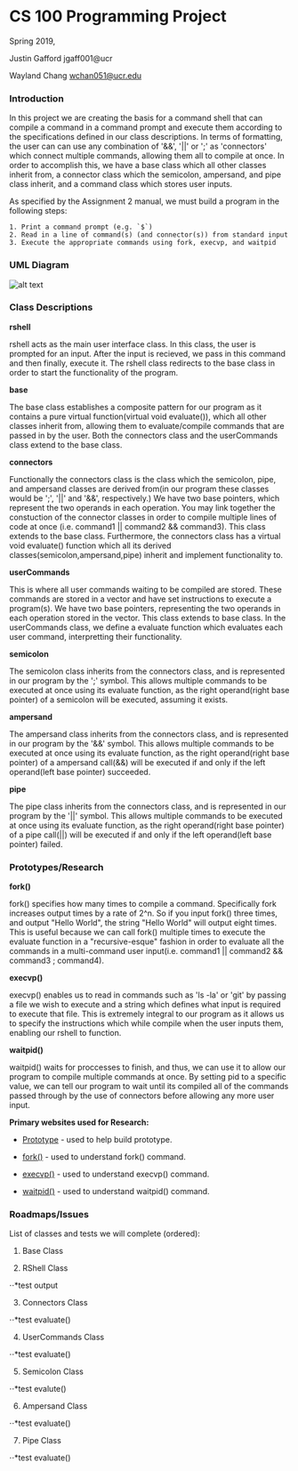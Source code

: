 # CS 100 Programming Project
Spring 2019,

Justin Gafford jgaff001@ucr

Wayland Chang wchan051@ucr.edu

### Introduction
In this project we are creating the basis for a command shell that can compile a command in a command prompt and execute them according to the specifications defined in our class descriptions. In terms of formatting, the user can can use any combination of '&&', '||' or ';' as 'connectors' which connect multiple commands, allowing them all to compile at once. In order to accomplish this, we have a base class which all other classes inherit from, a connector class which the semicolon, ampersand, and pipe class inherit, and a command class which stores user inputs.

As specified by the Assignment 2 manual, we must build a program in the following steps:
```
1. Print a command prompt (e.g. `$`)
2. Read in a line of command(s) (and connector(s)) from standard input
3. Execute the appropriate commands using fork, execvp, and waitpid
```

### UML Diagram

![alt text](https://github.com/cs100/spring-2019-assignment-doesn-t-matter/blob/master/images/DIAGRAM.png)

### Class Descriptions
__rshell__

rshell acts as the main user interface class. In this class, the user is prompted for an input. After the input is recieved, we pass in this command and then finally, execute it. The rshell class redirects to the base class in order to start the functionality of the program.

__base__

The base class establishes a composite pattern for our program as it contains a pure virtual function(virtual void evaluate()), which all other classes inherit from, allowing them to evaluate/compile commands that are passed in by the user. Both the connectors class and the userCommands class extend to the base class.

__connectors__

Functionally the connectors class is the class which the semicolon, pipe, and ampersand classes are derived from(in our program these classes would be ';', '||' and '&&', respectively.) We have two base pointers, which represent the two operands in each operation. You may link together the constuction of the connector classes in order to compile multiple lines of code at once (i.e. command1 || command2 && command3). This class extends to the base class. Furthermore, the connectors class has a virtual void evaluate() function which all its derived classes(semicolon,ampersand,pipe) inherit and implement functionality to.

__userCommands__

This is where all user commands waiting to be compiled are stored. These commands are stored in a vector and have set instructions to execute a program(s). We have two base pointers, representing the two operands in each operation stored in the vector. This class extends to base class. In the userCommands class, we define a evaluate function which evaluates each user command, interpretting their functionality.

__semicolon__

The semicolon class inherits from the connectors class, and is represented in our program by the ';' symbol. This allows multiple commands to be executed at once using its evaluate function, as the right operand(right base pointer) of a semicolon will be executed, assuming it exists.

__ampersand__

The ampersand class inherits from the connectors class, and is represented in our program by the '&&' symbol. This allows multiple commands to be executed at once using its evaluate function, as the right operand(right base pointer) of a ampersand call(&&) will be executed if and only if the left operand(left base pointer) succeeded.

__pipe__

The pipe class inherits from the connectors class, and is represented in our program by the '||' symbol. This allows multiple commands to be executed at once using its evaluate function, as the right operand(right base pointer) of a pipe call(||) will be executed if and only if the left operand(left base pointer) failed.

### Prototypes/Research
__fork()__

fork() specifies how many times to compile a command. Specifically fork increases output times by a rate of 2^n. So if you input fork() three times, and output "Hello World", the string "Hello World" will output eight times. This is useful because we can call fork() multiple times to execute the evaluate function in a "recursive-esque" fashion in order to evaluate all the commands in a multi-command user input(i.e. command1 || command2 && command3 ; command4).

__execvp()__

execvp() enables us to read in commands such as 'ls -la' or 'git' by passing a file we wish to execute and a string which defines what input is required to execute that file. This is extremely integral to our program as it allows us to specify the instructions which while compile when the user inputs them, enabling our rshell to function. 

__waitpid()__

waitpid() waits for proccesses to finish, and thus, we can use it to allow our program to compile multiple commands at once. By setting pid to a specific value, we can tell our program to wait until its compiled all of the commands passed through by the use of connectors before allowing any more user input.

__Primary websites used for Research:__

* [Prototype](http://www.cs.ecu.edu/karl/4630/sum01/example1.html) - used to help build prototype.

* [fork()](https://www.geeksforgeeks.org/fork-system-call/) - used to understand fork() command.

* [execvp()](https://stackoverflow.com/questions/27541910/how-to-use-execvp) - used to understand execvp() command.

* [waitpid()](https://stackoverflow.com/questions/21248840/example-of-waitpid-in-use) - used to understand waitpid() command.

### Roadmaps/Issues

List of classes and tests we will complete (ordered):

1. Base Class

2. RShell Class

⋅⋅*test output

3. Connectors Class

⋅⋅*test evaluate()

4. UserCommands Class

⋅⋅*test evaluate()

5. Semicolon Class

⋅⋅*test evalute()

6. Ampersand Class

⋅⋅*test evaluate()

7. Pipe Class

⋅⋅*test evaluate()
